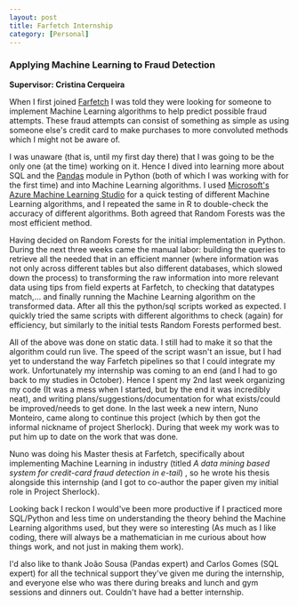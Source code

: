 ```yaml
---
layout: post
title: Farfetch Internship
category: [Personal]
---
```


### Applying Machine Learning to Fraud Detection

<strong>Supervisor: Cristina Cerqueira</strong>

When I first joined [Farfetch](https://www.farfetch.com) I was told they were looking for someone to implement Machine Learning algorithms to help predict possible fraud attempts. These fraud attempts can consist of something as simple as using someone else's credit card to make purchases to more convoluted methods which I might not be aware of.
<!--excerpt ends here-->
I was unaware (that is, until my first day there) that I was going to be the only one (at the time) working on it. Hence I dived into learning more about SQL and the [Pandas](http://pandas.pydata.org/) module in Python (both of which I was working with for the first time) and into Machine Learning algorithms. I used [Microsoft's Azure Machine Learning Studio](https://studio.azureml.net/) for a quick testing of different Machine Learning algorithms, and I repeated the same in R to double-check the accuracy of different algorithms. Both agreed that Random Forests was the most efficient method.

Having decided on Random Forests for the initial implementation in Python. During the next three weeks came the manual labor: building the queries to retrieve all the needed that in an efficient manner (where information was not only across different tables but also different databases, which slowed down the process) to transforming the raw information into more relevant data using tips from field experts at Farfetch, to checking that datatypes match,... and finally running the Machine Learning algorithm on the transformed data. After all this the python/sql scripts worked as expected. I quickly tried the same scripts with different algorithms to check (again) for efficiency, but similarly to the initial tests Random Forests performed best.

All of the above was done on static data. I still had to make it so that the algorithm could run live. The speed of the script wasn't an issue, but I had yet to understand the way Farfetch pipelines so that I could integrate my work. Unfortunately my internship was coming to an end (and I had to go back to my studies in October). Hence I spent my 2nd last week organizing my code (It was a mess when I started, but by the end it was incredibly neat), and writing plans/suggestions/documentation for what exists/could be improved/needs to get done. In the last week a new intern, Nuno Monteiro, came along to continue this project (which by then got the informal nickname of project Sherlock). During that week my work was to put him up to date on the work that was done.

Nuno was doing his Master thesis at Farfetch, specifically about implementing Machine Learning in industry (titled <em>A data mining based system for credit-card fraud detection in e-tail</em>) , so he wrote his thesis alongside this internship (and I got to co-author the paper given my initial role in Project Sherlock).

Looking back I reckon I would've been more productive if I practiced more SQL/Python and less time on understanding the theory behind the Machine Learning algorithms used, but they were so interesting (As much as I like coding, there will always be a mathematician in me curious about how things work, and not just in making them work).

I'd also like to thank João Sousa (Pandas expert) and Carlos Gomes (SQL expert) for all the technical support they've given me during the internship, and everyone else who was there during breaks and lunch and gym sessions and dinners out. Couldn't have had a better internship.